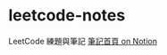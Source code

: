 # leetcode-notes

LeetCode 練題與筆記
[筆記首頁 on Notion](https://www.notion.so/bb8b73bbd13c44689ee6ef7786a9006d)
